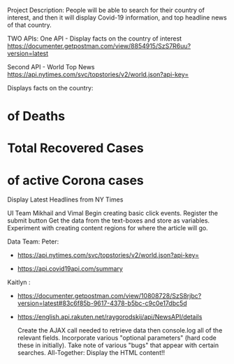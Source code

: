 Project Description: People will be able to search for their country of interest, and then it will display Covid-19 information, and top headline news of that country.

TWO APIs:
One API - Display facts on the country of interest
https://documenter.getpostman.com/view/8854915/SzS7R6uu?version=latest

Second API - World Top News
https://api.nytimes.com/svc/topstories/v2/world.json?api-key=

Displays facts on the country:

# of Deaths

# Total Recovered Cases

# of active Corona cases

Display Latest Headlines from NY Times

UI Team
Mikhail and Vimal
Begin creating basic click events. Register the submit button
Get the data from the text-boxes and store as variables.
Experiment with creating content regions for where the article will go.

Data Team:
Peter:

- https://api.nytimes.com/svc/topstories/v2/world.json?api-key=

- https://api.covid19api.com/summary

Kaitlyn :

- https://documenter.getpostman.com/view/10808728/SzS8rjbc?version=latest#83c6f85b-9617-4378-b5bc-c9c0e17dbc5d

- https://english.api.rakuten.net/raygorodskij/api/NewsAPI/details

  Create the AJAX call needed to retrieve data then console.log all of the relevant fields.
  Incorporate various "optional parameters" (hard code these in initially).
  Take note of various "bugs" that appear with certain searches.
  All-Together:
  Display the HTML content!!
